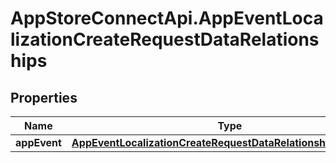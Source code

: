 # AppStoreConnectApi.AppEventLocalizationCreateRequestDataRelationships

## Properties

Name | Type | Description | Notes
------------ | ------------- | ------------- | -------------
**appEvent** | [**AppEventLocalizationCreateRequestDataRelationshipsAppEvent**](AppEventLocalizationCreateRequestDataRelationshipsAppEvent.md) |  | 


